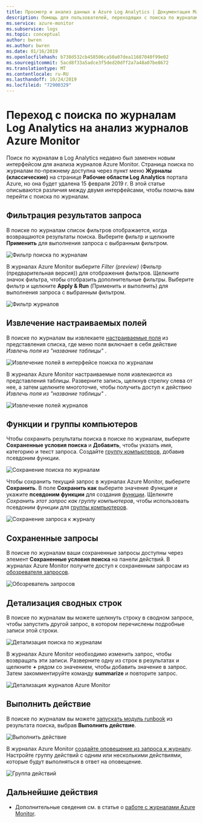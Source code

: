```yaml
---
title: Просмотр и анализ данных в Azure Log Analytics | Документация Майкрософт
description: Помощь для пользователей, переходящих с поиска по журналам Log Analytics на использование запросов журналов Azure Monitor.
ms.service: azure-monitor
ms.subservice: logs
ms.topic: conceptual
author: bwren
ms.author: bwren
ms.date: 01/16/2019
ms.openlocfilehash: b738d532cb458506ca50a07dea11687040f99e02
ms.sourcegitcommit: 5acd8f33a5adce3f5ded20dff2a7a48a07be8672
ms.translationtype: MT
ms.contentlocale: ru-RU
ms.lasthandoff: 10/24/2019
ms.locfileid: "72900329"
---
```

# <a name="transition-from-log-analytics-log-search-to-azure-monitor-logs"></a>Переход с поиска по журналам Log Analytics на анализ журналов Azure Monitor
Поиск по журналам в Log Analytics недавно был заменен новым интерфейсом для анализа журналов Azure Monitor. Страница поиска по журналам по-прежнему доступна через пункт меню **Журналы (классические)** на странице **Рабочие области Log Analytics** портала Azure, но она будет удалена 15 февраля 2019 г. В этой статье описываются различия между двумя интерфейсами, чтобы помочь вам перейти с поиска по журналам. 

## <a name="filter-results-of-a-query"></a>Фильтрация результатов запроса
В поиске по журналам список фильтров отображается, когда возвращаются результаты поиска. Выберите фильтр и щелкните **Применить** для выполнения запроса с выбранным фильтром.

![Фильтр поиска по журналам](media/log-search-transition/filter-log-search.png)

В журналах Azure Monitor выберите *Filter (preview)* (Фильтр (предварительная версия)) для отображения фильтров. Щелкните значок фильтра, чтобы отобразить дополнительные фильтры. Выберите фильтр и щелкните **Apply & Run** (Применить и выполнить) для выполнения запроса с выбранным фильтром.

![Фильтр журналов](media/log-search-transition/filter-logs.png)

## <a name="extract-custom-fields"></a>Извлечение настраиваемых полей 
В поиске по журналам вы извлекаете [настраиваемые поля](../platform/custom-fields.md) из представления списка, где меню поля включает в себя действие _Извлечь поля из "название таблицы"_ .

![Извлечение полей в интерфейсе поиска по журналам](media/log-search-transition/extract-fields-log-search.png)

В журналах Azure Monitor настраиваемые поля извлекаются из представления таблицы. Разверните запись, щелкнув стрелку слева от нее, а затем щелкните многоточие, чтобы получить доступ к действию _Извлечь поля из "название таблицы"_ .

![Извлечение полей журналов](media/log-search-transition/extract-fields-logs.png)

## <a name="functions-and-computer-groups"></a>Функции и группы компьютеров
Чтобы сохранить результаты поиска в поиске по журналам, выберите **Сохраненные условия поиска** и **Добавить**, чтобы указать имя, категорию и текст запроса. Создайте [группу компьютеров](../platform/computer-groups.md), добавив псевдоним функции.

![Сохранение поиска по журналам](media/log-search-transition/save-search-log-search.png)

Чтобы сохранить текущий запрос в журналах Azure Monitor, выберите **Сохранить**. В поле **Сохранить как** выберите значение _Функция_ и укажите **псевдоним функции** для создания [функции](functions.md). Щелкните _Сохранить этот запрос как группу компьютеров_, чтобы использовать псевдоним функции для [группы компьютеров](../platform/computer-groups.md).

![Сохранение запроса к журналу](media/log-search-transition/save-query-logs.png)

## <a name="saved-queries"></a>Сохраненные запросы
В поиске по журналам ваши сохраненные запросы доступны через элемент **Сохраненные условия поиска** на панели действий. В журналах Azure Monitor получите доступ к сохраненным запросам из [обозревателя запросов](../log-query/get-started-portal.md#save-queries).

![Обозреватель запросов](media/log-search-transition/query-explorer.png)

## <a name="drill-down-on-summarized-rows"></a>Детализация сводных строк
В поиске по журналам вы можете щелкнуть строку в сводном запросе, чтобы запустить другой запрос, в котором перечислены подробные записи этой строки.

![Детализация поиска по журналам](media/log-search-transition/drilldown-search.png)

В журналах Azure Monitor необходимо изменить запрос, чтобы возвращать эти записи. Разверните одну из строк в результатах и щелкните **+** рядом со значением, чтобы добавить значение в запрос. Затем закомментируйте команду **summarize** и повторите запрос.

![Детализация журналов Azure Monitor](media/log-search-transition/drilldown-logs.png)

## <a name="take-action"></a>Выполнить действие
В поиске по журналам вы можете [запускать модуль runbook](take-action.md) из результата поиска, выбрав **Выполнить действие**.

![Выполнить действие](media/log-search-transition/take-action-log-search.png)

В журналах Azure Monitor [создайте оповещение из запроса к журналу](../platform/alerts-log.md). Настройте группу действий с одним или несколькими действиями, которые будут выполняться в ответ на оповещение.

![Группа действий](media/log-search-transition/action-group.png)

## <a name="next-steps"></a>Дальнейшие действия

- Дополнительные сведения см. в статье о [работе с журналами Azure Monitor](get-started-portal.md).